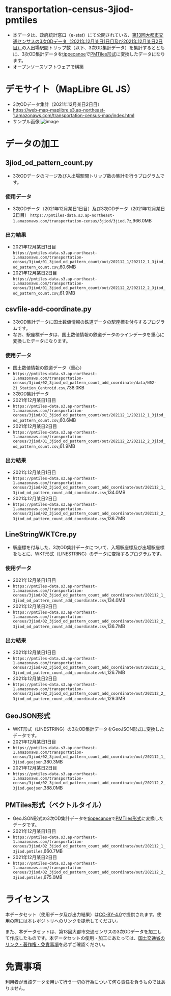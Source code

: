 # transportation-census-3jiod-pmtiles
- 本データは、政府統計窓口（e-stat）にて公開されている、[第13回大都市交通センサスの3次ODデータ（2021年12月某日1日目及び2021年12月某日2日目）](https://www.e-stat.go.jp/stat-search/files?page=1&toukei=00600020&tstat=000001103355)の入出場駅間トリップ数（以下、3次OD集計データ）を集計するとともに、3次OD集計データを[tippecanoe](https://github.com/felt/tippecanoe)で[PMTiles形式](https://github.com/protomaps/PMTiles)に変換したデータになります。
- オープンソースソフトウェアで構築

# デモサイト（MapLibre GL JS）
- 3次ODデータ集計（2021年12月某日2日目）
- https://web-map-maplibre.s3.ap-northeast-1.amazonaws.com/transportation-census-map/index.html
- サンプル画像
![image](https://user-images.githubusercontent.com/71203808/232016307-b0e54eb0-0108-4e31-9ee9-4ef519ba187f.png)

# データの加工
## 3jiod_od_pattern_count.py
- 3次ODデータのマージ及び入出場駅間トリップ数の集計を行うプログラムです。
### 使用データ
- 3次ODデータ（2021年12月某日1日目）及び3次ODデータ（2021年12月某日2日目）
`https://pmtiles-data.s3.ap-northeast-1.amazonaws.com/transportation-census/3jiod/3jiod.7z`,966.0MB
### 出力結果
- 2021年12月某日1日目  
`https://pmtiles-data.s3.ap-northeast-1.amazonaws.com/transportation-census/3jiod/01_3jiod_od_pattern_count/out/202112_1/202112_1_3jiod_od_pattern_count.csv`,60.6MB
- 2021年12月某日2日目  
`https://pmtiles-data.s3.ap-northeast-1.amazonaws.com/transportation-census/3jiod/01_3jiod_od_pattern_count/out/202112_2/202112_2_3jiod_od_pattern_count.csv`,61.9MB

## csvfile-add-coordinate.py
- 3次OD集計データに国土数値情報の鉄道データの駅座標を付与するプログラムです。
- なお、駅座標データは、国土数値情報の鉄道データのラインデータを重心に変換したデータになります。
### 使用データ
- 国土数値情報の鉄道データ（重心）
- `https://pmtiles-data.s3.ap-northeast-1.amazonaws.com/transportation-census/3jiod/02_3jiod_od_pattern_count_add_coordinate/data/N02-21_Station_Centroid.csv`,738.0KB
- 3次OD集計データ
- 2021年12月某日1日目
- `https://pmtiles-data.s3.ap-northeast-1.amazonaws.com/transportation-census/3jiod/01_3jiod_od_pattern_count/out/202112_1/202112_1_3jiod_od_pattern_count.csv`,60.6MB
- 2021年12月某日2日目
- `https://pmtiles-data.s3.ap-northeast-1.amazonaws.com/transportation-census/3jiod/01_3jiod_od_pattern_count/out/202112_2/202112_2_3jiod_od_pattern_count.csv`,61.9MB
### 出力結果
- 2021年12月某日1日目
- `https://pmtiles-data.s3.ap-northeast-1.amazonaws.com/transportation-census/3jiod/02_3jiod_od_pattern_count_add_coordinate/out/202112_1_3jiod_od_pattern_count_add_coordinate.csv`,134.0MB
- 2021年12月某日2日目
- `https://pmtiles-data.s3.ap-northeast-1.amazonaws.com/transportation-census/3jiod/02_3jiod_od_pattern_count_add_coordinate/out/202112_2_3jiod_od_pattern_count_add_coordinate.csv`,136.7MB

## LineStringWKTCre.py
- 駅座標を付与した、3次OD集計データについて、入場駅座標及び出場駅座標をもとに、WKT形式（LINESTRING）のデータに変換するプログラムです。
### 使用データ
- 2021年12月某日1日目
- `https://pmtiles-data.s3.ap-northeast-1.amazonaws.com/transportation-census/3jiod/02_3jiod_od_pattern_count_add_coordinate/out/202112_1_3jiod_od_pattern_count_add_coordinate.csv`,134.0MB
- 2021年12月某日2日目
- `https://pmtiles-data.s3.ap-northeast-1.amazonaws.com/transportation-census/3jiod/02_3jiod_od_pattern_count_add_coordinate/out/202112_2_3jiod_od_pattern_count_add_coordinate.csv`,136.7MB
### 出力結果
- 2021年12月某日1日目
- `https://pmtiles-data.s3.ap-northeast-1.amazonaws.com/transportation-census/3jiod/02_3jiod_od_pattern_count_add_coordinate/out/202112_1_3jiod_od_pattern_count_add_coordinate.wkt`,126.7MB
- 2021年12月某日2日目
- `https://pmtiles-data.s3.ap-northeast-1.amazonaws.com/transportation-census/3jiod/02_3jiod_od_pattern_count_add_coordinate/out/202112_2_3jiod_od_pattern_count_add_coordinate.wkt`,129.3MB

## GeoJSON形式
- WKT形式（LINESTRING）の3次OD集計データをGeoJSON形式に変換したデータです。
- 2021年12月某日1日目
- `https://pmtiles-data.s3.ap-northeast-1.amazonaws.com/transportation-census/3jiod/02_3jiod_od_pattern_count_add_coordinate/out/202112_1_3jiod.geojson`,380.3MB
- 2021年12月某日2日目
- `https://pmtiles-data.s3.ap-northeast-1.amazonaws.com/transportation-census/3jiod/02_3jiod_od_pattern_count_add_coordinate/out/202112_2_3jiod.geojson`,388.0MB

## PMTiles形式（ベクトルタイル）
- GeoJSON形式の3次OD集計データを[tippecanoe](https://github.com/felt/tippecanoe)で[PMTiles形式](https://github.com/protomaps/PMTiles)に変換したデータです。
- 2021年12月某日1日目
- `https://pmtiles-data.s3.ap-northeast-1.amazonaws.com/transportation-census/3jiod/02_3jiod_od_pattern_count_add_coordinate/out/202112_1_3jiod.pmtiles`,660.7MB
- 2021年12月某日2日目
- `https://pmtiles-data.s3.ap-northeast-1.amazonaws.com/transportation-census/3jiod/02_3jiod_od_pattern_count_add_coordinate/out/202112_2_3jiod.pmtiles`,675.0MB

# ライセンス
本データセット（使用データ及び出力結果）は[CC-BY-4.0](https://github.com/shi-works/traffic-accident-pmtiles/blob/main/LICENSE)で提供されます。使用の際には本レポジトリへのリンクを提示してください。

また、本データセットは、第13回大都市交通センサスの3次ODデータを加工して作成したものです。本データセットの使用・加工にあたっては、[国土交通省のリンク・著作権・免責事項](https://www.mlit.go.jp/link.html)を必ずご確認ください。

# 免責事項
利用者が当該データを用いて行う一切の行為について何ら責任を負うものではありません。
